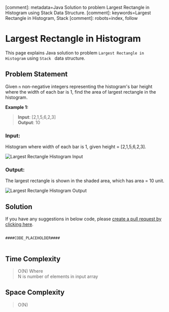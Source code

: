 [comment]: metadata=Java Solution to problem Largest Rectangle in Histogram using Stack Data Structure.
[comment]: keywords=Largest Rectangle in Histogram, Stack
[comment]: robots=index, follow


<h1>Largest Rectangle in Histogram</h1>
<p>
This page explains Java solution to problem <code class="inline">Largest Rectangle in Histogram</code> using <code class="inline">Stack </code> data structure.
</p>


<h2 class="heading">Problem Statement</h2>
<p>
Given <code class="inline">n</code> non-negative integers representing the histogram's bar height where the width of each bar is 1, find the area of largest rectangle in the histogram.
</p>


<b>Example 1:</b>
<blockquote>
<p>
<b>Input</b>: [2,1,5,6,2,3] <br/>
<b>Output</b>: 10 <br/>
</p>
</blockquote>


<h3 class="heading">Input:</h3>
<p>
Histogram where width of each bar is 1, given height = [2,1,5,6,2,3].
</p>
<img title="Largest Rectangle Histogram Input" src="####BASEURL####largest-rectangle-in-histogram/histogram-1.jpg" alt="Largest Rectangle Histogram Input" />

<h3>Output:</h3>
<p>
The largest rectangle is shown in the shaded area, which has area = 10 unit.
</p>
<img title="Largest Rectangle Histogram Output" src="####BASEURL####largest-rectangle-in-histogram/histogram-2.jpg" alt="Largest Rectangle Histogram Output" />


<h2 class="heading">Solution</h2>
If you have any suggestions in below code, please <a href="####LINK_PLACEHOLDER####" target="_blank" rel="noopener noreferrer" class="absolute">create a pull request by clicking here</a>.
<pre>
<code class="language-java">
####CODE_PLACEHOLDER####
</code>
</pre>


<h2 class="heading">Time Complexity</h2>
<blockquote>
<p>
O(N) Where <br />
N is number of elements in input array
</p>
</blockquote>


<h2 class="heading">Space Complexity</h2>
<blockquote>
<p>
O(N)
</p>
</blockquote>